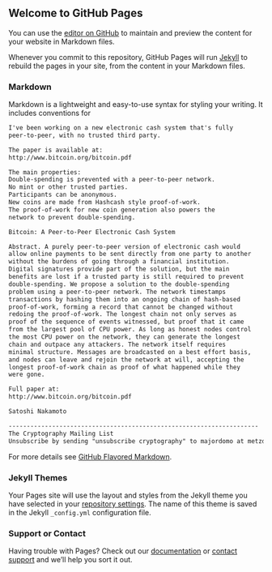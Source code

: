 ## Welcome to GitHub Pages

You can use the [editor on GitHub](https://github.com/pmarsceill/test-jtd/edit/master/README.md) to maintain and preview the content for your website in Markdown files.

Whenever you commit to this repository, GitHub Pages will run [Jekyll](https://jekyllrb.com/) to rebuild the pages in your site, from the content in your Markdown files.

### Markdown

Markdown is a lightweight and easy-to-use syntax for styling your writing. It includes conventions for

```markdown
I've been working on a new electronic cash system that's fully
peer-to-peer, with no trusted third party.

The paper is available at:
http://www.bitcoin.org/bitcoin.pdf

The main properties:
Double-spending is prevented with a peer-to-peer network.
No mint or other trusted parties.
Participants can be anonymous.
New coins are made from Hashcash style proof-of-work.
The proof-of-work for new coin generation also powers the
network to prevent double-spending.

Bitcoin: A Peer-to-Peer Electronic Cash System

Abstract. A purely peer-to-peer version of electronic cash would
allow online payments to be sent directly from one party to another
without the burdens of going through a financial institution.
Digital signatures provide part of the solution, but the main
benefits are lost if a trusted party is still required to prevent
double-spending. We propose a solution to the double-spending
problem using a peer-to-peer network. The network timestamps
transactions by hashing them into an ongoing chain of hash-based
proof-of-work, forming a record that cannot be changed without
redoing the proof-of-work. The longest chain not only serves as
proof of the sequence of events witnessed, but proof that it came
from the largest pool of CPU power. As long as honest nodes control
the most CPU power on the network, they can generate the longest
chain and outpace any attackers. The network itself requires
minimal structure. Messages are broadcasted on a best effort basis,
and nodes can leave and rejoin the network at will, accepting the
longest proof-of-work chain as proof of what happened while they
were gone.

Full paper at:
http://www.bitcoin.org/bitcoin.pdf

Satoshi Nakamoto

---------------------------------------------------------------------
The Cryptography Mailing List
Unsubscribe by sending "unsubscribe cryptography" to majordomo at metzdowd.com


```

For more details see [GitHub Flavored Markdown](https://guides.github.com/features/mastering-markdown/).

### Jekyll Themes

Your Pages site will use the layout and styles from the Jekyll theme you have selected in your [repository settings](https://github.com/pmarsceill/test-jtd/settings). The name of this theme is saved in the Jekyll `_config.yml` configuration file.

### Support or Contact

Having trouble with Pages? Check out our [documentation](https://help.github.com/categories/github-pages-basics/) or [contact support](https://github.com/contact) and we’ll help you sort it out.

